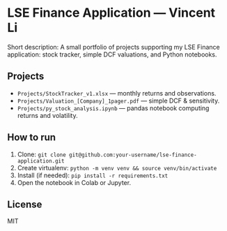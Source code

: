 # LSE Finance Application — Vincent Li

Short description:
A small portfolio of projects supporting my LSE Finance application: stock tracker, simple DCF valuations, and Python notebooks.

## Projects
- `Projects/StockTracker_v1.xlsx` — monthly returns and observations.
- `Projects/Valuation_[Company]_1pager.pdf` — simple DCF & sensitivity.
- `Projects/py_stock_analysis.ipynb` — pandas notebook computing returns and volatility.

## How to run
1. Clone: `git clone git@github.com:your-username/lse-finance-application.git`
2. Create virtualenv: `python -m venv venv && source venv/bin/activate`
3. Install (if needed): `pip install -r requirements.txt`
4. Open the notebook in Colab or Jupyter.

## License
MIT
